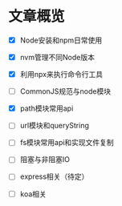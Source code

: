# 文章概览

- [x] Node安装和npm日常使用

- [x] nvm管理不同Node版本

- [x] 利用npx来执行命令行工具

- [ ] CommonJS规范与node模块

- [x] path模块常用api

- [ ] url模块和queryString

- [ ] fs模块常用api和实现文件复制

- [ ] 阻塞与非阻塞IO

- [ ] express相关（待定）

- [ ] koa相关
